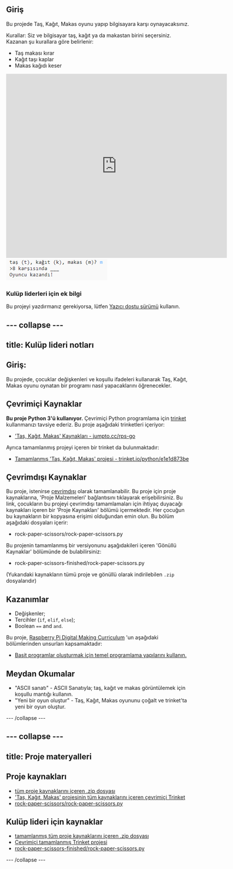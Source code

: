 ## Giriş

Bu projede Taş, Kağıt, Makas oyunu yapıp bilgisayara karşı oynayacaksınız.

Kurallar: Siz ve bilgisayar taş, kağıt ya da makastan birini seçersiniz. Kazanan şu kurallara göre belirlenir:

* Taş makası kırar
* Kağıt taşı kaplar
* Makas kağıdı keser

<div class="trinket">
  <iframe src="https://trinket.io/embed/python/e1e1d873be?outputOnly=true&start=result" width="600" height="500" frameborder="0" marginwidth="0" marginheight="0" allowfullscreen>
  </iframe>
  <img src="images/rps-final.png">
</div>

### Kulüp liderleri için ek bilgi

Bu projeyi yazdırmanız gerekiyorsa, lütfen [Yazıcı dostu sürümü](https://projects.raspberrypi.org/en/projects/rock-paper-scissors/print) kullanın.

## \--- collapse \---

## title: Kulüp lideri notları

## Giriş:

Bu projede, çocuklar değişkenleri ve koşullu ifadeleri kullanarak Taş, Kağıt, Makas oyunu oynatan bir programı nasıl yapacaklarını öğrenecekler.

## Çevrimiçi Kaynaklar

**Bu proje Python 3'ü kullanıyor.** Çevrimiçi Python programlama için [trinket](https://trinket.io/) kullanmanızı tavsiye ederiz. Bu proje aşağıdaki trinketleri içeriyor:

* ['Taş, Kağıt, Makas' Kaynakları - jumpto.cc/rps-go](http://jumpto.cc/rps-go)

Ayrıca tamamlanmış projeyi içeren bir trinket da bulunmaktadır:

* [Tamamlanmış 'Taş, Kağıt, Makas' projesi - trinket.io/python/e1e1d873be](https://trinket.io/python/e1e1d873be)

## Çevrimdışı Kaynaklar

Bu proje, istenirse [çevrimdışı](https://www.codeclubprojects.org/en-GB/resources/python-working-offline/) olarak tamamlanabilir. Bu proje için proje kaynaklarına, 'Proje Malzemeleri' bağlantısını tıklayarak erişebilirsiniz. Bu link, çocukların bu projeyi çevrimdışı tamamlamaları için ihtiyaç duyacağı kaynakları içeren bir 'Proje Kaynakları' bölümü içermektedir. Her çocuğun bu kaynakların bir kopyasına erişimi olduğundan emin olun. Bu bölüm aşağıdaki dosyaları içerir:

* rock-paper-scissors/rock-paper-scissors.py

Bu projenin tamamlanmış bir versiyonunu aşağıdakileri içeren 'Gönüllü Kaynaklar' bölümünde de bulabilirsiniz:

* rock-paper-scissors-finished/rock-paper-scissors.py

(Yukarıdaki kaynakların tümü proje ve gönüllü olarak indirilebilen `.zip` dosyalarıdır)

## Kazanımlar

* Değişkenler;
* Tercihler (`if`, `elif`, `else`); 
* Boolean `==` and `and`.

Bu proje, [Raspberry Pi Digital Making Curriculum](http://rpf.io/curriculum) 'un aşağıdaki bölümlerinden unsurları kapsamaktadır:

* [Basit programlar oluşturmak için temel programlama yapılarını kullanın.](https://www.raspberrypi.org/curriculum/programming/creator)

## Meydan Okumalar

* "ASCII sanatı" - ASCII Sanatıyla; taş, kağıt ve makas görüntülemek için koşullu mantığı kullanın. 
* "Yeni bir oyun oluştur" - Taş, Kağıt, Makas oyununu çoğalt ve trinket'ta yeni bir oyun oluştur. 

\--- /collapse \---

## \--- collapse \---

## title: Proje materyalleri

## Proje kaynakları

* [tüm proje kaynaklarını içeren .zip dosyası](resources/rock-paper-scissors-project-resources.zip)
* ['Taş, Kağıt, Makas' projesinin tüm kaynaklarını içeren çevrimiçi Trinket](http://jumpto.cc/rps-go)
* [rock-paper-scissors/rock-paper-scissors.py](resources/rock-paper-scissors-rock-paper-scissors.py)

## Kulüp lideri için kaynaklar

* [tamamlanmış tüm proje kaynaklarını içeren .zip dosyası](resources/rock-paper-scissors-volunteer-resources.zip)
* [Çevrimiçi tamamlanmış Trinket projesi](https://trinket.io/python/e1e1d873be)
* [rock-paper-scissors-finished/rock-paper-scissors.py](resources/rock-paper-scissors-finished-rock-paper-scissors.py)

\--- /collapse \---